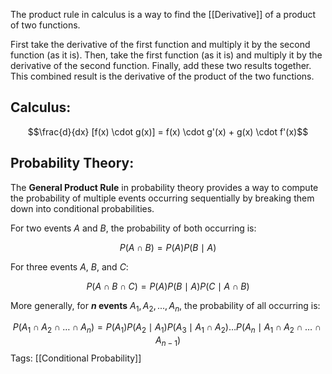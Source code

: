 The product rule in calculus is a way to find the [[Derivative]] of a product of two functions. 

First take the derivative of the first function and multiply it by the second function (as it is). Then, take the first function (as it is) and multiply it by the derivative of the second function. Finally, add these two results together. This combined result is the derivative of the product of the two functions.
## Calculus:
$$\frac{d}{dx} [f(x) \cdot g(x)] = f(x) \cdot g'(x) + g(x) \cdot f'(x)$$

## Probability Theory:

The **General Product Rule** in probability theory provides a way to compute the probability of multiple events occurring sequentially by breaking them down into conditional probabilities.

For two events $A$ and $B$, the probability of both occurring is:

$$P(A \cap B) = P(A) P(B \mid A)$$

For three events $A$, $B$, and $C$:

$$P(A \cap B \cap C) = P(A) P(B \mid A) P(C \mid A \cap B)$$

More generally, for **$n$ events** $A_1, A_2, ..., A_n$​, the probability of all occurring is:

$$P(A_1 \cap A_2 \cap \dots \cap A_n) = P(A_1) P(A_2 \mid A_1) P(A_3 \mid A_1 \cap A_2) \dots P(A_n \mid A_1 \cap A_2 \cap \dots \cap A_{n-1})$$
Tags:
[[Conditional Probability]]